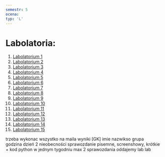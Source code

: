 ```yaml
---
semestr: 5
ocena: 
typ: 'L'
---
```


# Labolatoria:
1. [Labolatorium 1](/Notatki/Semestr%205/Grafika%20komputerowa%20i%20komunikacja%20cz%C5%82owiek-komputer/Labolatoria/Labolatorium%201/Labolatorium%201.md)
2. [Labolatorium 2](/Notatki/Semestr%205/Grafika%20komputerowa%20i%20komunikacja%20cz%C5%82owiek-komputer/Labolatoria/Labolatorium%202/Labolatorium%202.md)
3. [Labolatorium 3](/Notatki/Semestr%205/Grafika%20komputerowa%20i%20komunikacja%20cz%C5%82owiek-komputer/Labolatoria/Labolatorium%203/Labolatorium%203.md)
4. [Labolatorium 4](/Notatki/Semestr%205/Grafika%20komputerowa%20i%20komunikacja%20cz%C5%82owiek-komputer/Labolatoria/Labolatorium%204/Labolatorium%204.md)
5. [Labolatorium 5](/Notatki/Semestr%205/Grafika%20komputerowa%20i%20komunikacja%20cz%C5%82owiek-komputer/Labolatoria/Labolatorium%205/Labolatorium%205.md)
6. [Labolatorium 6](/Notatki/Semestr%205/Grafika%20komputerowa%20i%20komunikacja%20cz%C5%82owiek-komputer/Labolatoria/Labolatorium%206/Labolatorium%206.md)
7. [Labolatorium 7](/Notatki/Semestr%205/Grafika%20komputerowa%20i%20komunikacja%20cz%C5%82owiek-komputer/Labolatoria/Labolatorium%207/Labolatorium%207.md)
8. [Labolatorium 8](/Notatki/Semestr%205/Grafika%20komputerowa%20i%20komunikacja%20cz%C5%82owiek-komputer/Labolatoria/Labolatorium%208/Labolatorium%208.md)
9. [Labolatorium 9](/Notatki/Semestr%205/Grafika%20komputerowa%20i%20komunikacja%20cz%C5%82owiek-komputer/Labolatoria/Labolatorium%209/Labolatorium%209.md)
10. [Labolatorium 10](/Notatki/Semestr%205/Grafika%20komputerowa%20i%20komunikacja%20cz%C5%82owiek-komputer/Labolatoria/Labolatorium%2010/Labolatorium%2010.md)
11. [Labolatorium 11](/Notatki/Semestr%205/Grafika%20komputerowa%20i%20komunikacja%20cz%C5%82owiek-komputer/Labolatoria/Labolatorium%2011/Labolatorium%2011.md)
12. [Labolatorium 12](/Notatki/Semestr%205/Grafika%20komputerowa%20i%20komunikacja%20cz%C5%82owiek-komputer/Labolatoria/Labolatorium%2012/Labolatorium%2012.md)
13. [Labolatorium 13](/Notatki/Semestr%205/Grafika%20komputerowa%20i%20komunikacja%20cz%C5%82owiek-komputer/Labolatoria/Labolatorium%2013/Labolatorium%2013.md)
14. [Labolatorium 14](/Notatki/Semestr%205/Grafika%20komputerowa%20i%20komunikacja%20cz%C5%82owiek-komputer/Labolatoria/Labolatorium%2014/Labolatorium%2014.md)
15. [Labolatorium 15](/Notatki/Semestr%205/Grafika%20komputerowa%20i%20komunikacja%20cz%C5%82owiek-komputer/Labolatoria/Labolatorium%2015/Labolatorium%2015.md)

trzeba wykonac wszystko
na maila wyniki \[GK\] imie nazwikso grupa godzina dzień
2 nieobecności 
sprawozdanie pisemne, screenshowy, krótkie + kod
python
w jednym tygodniu max 2 sprawozdania oddajemy
lab lab
